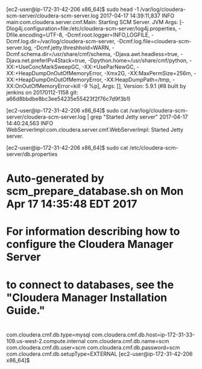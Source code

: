 [ec2-user@ip-172-31-42-206 x86_64]$ sudo head -1 /var/log/cloudera-scm-server/cloudera-scm-server.log
2017-04-17 14:39:11,837 INFO main:com.cloudera.server.cmf.Main: Starting SCM Server. JVM Args: [-Dlog4j.configuration=file:/etc/cloudera-scm-server/log4j.properties, -Dfile.encoding=UTF-8, -Dcmf.root.logger=INFO,LOGFILE, -Dcmf.log.dir=/var/log/cloudera-scm-server, -Dcmf.log.file=cloudera-scm-server.log, -Dcmf.jetty.threshhold=WARN, -Dcmf.schema.dir=/usr/share/cmf/schema, -Djava.awt.headless=true, -Djava.net.preferIPv4Stack=true, -Dpython.home=/usr/share/cmf/python, -XX:+UseConcMarkSweepGC, -XX:+UseParNewGC, -XX:+HeapDumpOnOutOfMemoryError, -Xmx2G, -XX:MaxPermSize=256m, -XX:+HeapDumpOnOutOfMemoryError, -XX:HeapDumpPath=/tmp, -XX:OnOutOfMemoryError=kill -9 %p], Args: [], Version: 5.9.1 (#8 built by jenkins on 20170112-1158 git: a66d8bbdbe8bc3ee54235e55423f2f76c7d9f3b1)

[ec2-user@ip-172-31-42-206 x86_64]$ sudo cat /var/log/cloudera-scm-server/cloudera-scm-server.log | grep "Started Jetty server"
2017-04-17 14:40:24,563 INFO WebServerImpl:com.cloudera.server.cmf.WebServerImpl: Started Jetty server.

[ec2-user@ip-172-31-42-206 x86_64]$ sudo cat /etc/cloudera-scm-server/db.properties
# Auto-generated by scm_prepare_database.sh on Mon Apr 17 14:35:48 EDT 2017
#
# For information describing how to configure the Cloudera Manager Server
# to connect to databases, see the "Cloudera Manager Installation Guide."
#
com.cloudera.cmf.db.type=mysql
com.cloudera.cmf.db.host=ip-172-31-33-109.us-west-2.compute.internal
com.cloudera.cmf.db.name=scm
com.cloudera.cmf.db.user=scm
com.cloudera.cmf.db.password=scm
com.cloudera.cmf.db.setupType=EXTERNAL
[ec2-user@ip-172-31-42-206 x86_64]$
